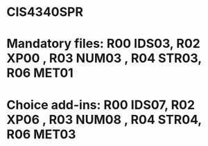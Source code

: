 # CIS4340SPR
# Mandatory files: R00 IDS03, R02 XP00 , R03 NUM03 , R04 STR03, R06 MET01  
# Choice add-ins: R00 IDS07, R02 XP06 , R03 NUM08 , R04 STR04, R06 MET03 
